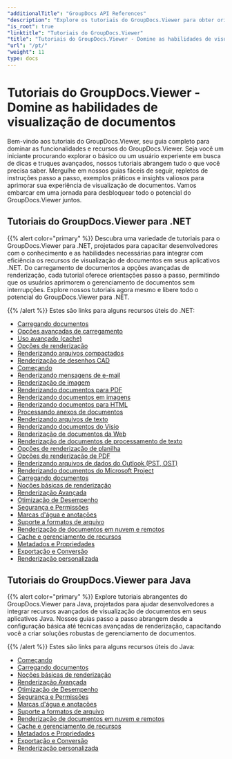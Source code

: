 ```yaml
---
"additionalTitle": "GroupDocs API References"
"description": "Explore os tutoriais do GroupDocs.Viewer para obter orientações completas sobre como maximizar os recursos de visualização de documentos. Libere todo o seu potencial hoje mesmo!"
"is_root": true
"linktitle": "Tutoriais do GroupDocs.Viewer"
"title": "Tutoriais do GroupDocs.Viewer - Domine as habilidades de visualização de documentos"
"url": "/pt/"
"weight": 11
type: docs
---
```

# Tutoriais do GroupDocs.Viewer - Domine as habilidades de visualização de documentos
Bem-vindo aos tutoriais do GroupDocs.Viewer, seu guia completo para dominar as funcionalidades e recursos do GroupDocs.Viewer. Seja você um iniciante procurando explorar o básico ou um usuário experiente em busca de dicas e truques avançados, nossos tutoriais abrangem tudo o que você precisa saber. Mergulhe em nossos guias fáceis de seguir, repletos de instruções passo a passo, exemplos práticos e insights valiosos para aprimorar sua experiência de visualização de documentos. Vamos embarcar em uma jornada para desbloquear todo o potencial do GroupDocs.Viewer juntos.

## Tutoriais do GroupDocs.Viewer para .NET

{{% alert color="primary" %}}
Descubra uma variedade de tutoriais para o GroupDocs.Viewer para .NET, projetados para capacitar desenvolvedores com o conhecimento e as habilidades necessárias para integrar com eficiência os recursos de visualização de documentos em seus aplicativos .NET. Do carregamento de documentos a opções avançadas de renderização, cada tutorial oferece orientações passo a passo, permitindo que os usuários aprimorem o gerenciamento de documentos sem interrupções. Explore nossos tutoriais agora mesmo e libere todo o potencial do GroupDocs.Viewer para .NET.

{{% /alert %}}
Estes são links para alguns recursos úteis do .NET:
 
- [Carregando documentos](./net/loading-documents/)
- [Opções avançadas de carregamento](./net/advanced-loading/)
- [Uso avançado (cache)](./net/advanced-usage-caching/)
- [Opções de renderização](./net/rendering-options/)
- [Renderizando arquivos compactados](./net/rendering-archive-files/)
- [Renderização de desenhos CAD](./net/rendering-cad-drawings/)
- [Começando](./net/getting-started/)
- [Renderizando mensagens de e-mail](./net/rendering-email-messages/)
- [Renderização de imagem](./net/image-rendering/)
- [Renderizando documentos para PDF](./net/rendering-documents-pdf/)
- [Renderizando documentos em imagens](./net/rendering-documents-images/)
- [Renderizando documentos para HTML](./net/rendering-documents-html/)
- [Processando anexos de documentos](./net/processing-document-attachments/)
- [Renderizando arquivos de texto](./net/rendering-text-files/)
- [Renderizando documentos do Visio](./net/rendering-visio-documents/)
- [Renderização de documentos da Web](./net/rendering-web-documents/)
- [Renderização de documentos de processamento de texto](./net/rendering-word-processing-documents/)
- [Opções de renderização de planilha](./net/spreadsheet-rendering-options/)
- [Opções de renderização de PDF](./net/pdf-rendering-options/)
- [Renderizando arquivos de dados do Outlook (PST, OST)](./net/rendering-outlook-data-files/)
- [Renderizando documentos do Microsoft Project](./net/rendering-ms-project-documents/)
- [Carregando documentos](./net/document-loading/)
- [Noções básicas de renderização](./net/rendering-basics/)
- [Renderização Avançada](./net/advanced-rendering/)
- [Otimização de Desempenho](./net/performance-optimization/)
- [Segurança e Permissões](./net/security-permissions/)
- [Marcas d'água e anotações](./net/watermarks-annotations/)
- [Suporte a formatos de arquivo](./net/file-formats-support/)
- [Renderização de documentos em nuvem e remotos](./net/cloud-remote-document-rendering/)
- [Cache e gerenciamento de recursos](./net/caching-resource-management/)
- [Metadados e Propriedades](./net/metadata-properties/)
- [Exportação e Conversão](./net/export-conversion/)
- [Renderização personalizada](./net/custom-rendering/)

## Tutoriais do GroupDocs.Viewer para Java

{{% alert color="primary" %}}
Explore tutoriais abrangentes do GroupDocs.Viewer para Java, projetados para ajudar desenvolvedores a integrar recursos avançados de visualização de documentos em seus aplicativos Java. Nossos guias passo a passo abrangem desde a configuração básica até técnicas avançadas de renderização, capacitando você a criar soluções robustas de gerenciamento de documentos.

{{% /alert %}}
Estes são links para alguns recursos úteis do Java:

- [Começando](./java/getting-started/)
- [Carregando documentos](./java/document-loading/)
- [Noções básicas de renderização](./java/rendering-basics/)
- [Renderização Avançada](./java/advanced-rendering/)
- [Otimização de Desempenho](./java/performance-optimization/)
- [Segurança e Permissões](./java/security-permissions/)
- [Marcas d'água e anotações](./java/watermarks-annotations/)
- [Suporte a formatos de arquivo](./java/file-formats-support/)
- [Renderização de documentos em nuvem e remotos](./java/cloud-remote-document-rendering/)
- [Cache e gerenciamento de recursos](./java/caching-resource-management/)
- [Metadados e Propriedades](./java/metadata-properties/)
- [Exportação e Conversão](./java/export-conversion/)
- [Renderização personalizada](./java/custom-rendering/)